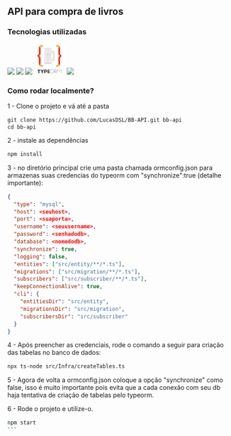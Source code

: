 ## API para compra de livros

### Tecnologias utilizadas

<img src="https://cdn.jsdelivr.net/gh/devicons/devicon/icons/typescript/typescript-plain.svg" width="70"/>
<img src="https://cdn.jsdelivr.net/gh/devicons/devicon/icons/express/express-original.svg" width="70"/>
<img src="https://cdn.jsdelivr.net/gh/devicons/devicon/icons/nodejs/nodejs-original.svg" width="70" />
<img src="./typeormicon.png" width="70">
<img src="https://cdn.jsdelivr.net/gh/devicons/devicon/icons/mysql/mysql-plain-wordmark.svg" width="70" />

### Como rodar localmente?

1 - Clone o projeto e vá até a pasta

```git bash
git clone https://github.com/LucasDSL/BB-API.git bb-api
cd bb-api
```

2 - instale as dependências

```bash
npm install
```

3 - no diretório principal crie uma pasta chamada ormconfig.json para armazenas suas credencias do typeorm com "synchronize":true (detalhe importante):

```json
{
  "type": "mysql",
  "host": <seuhost>,
  "port": <suaporta>,
  "username": <seuusername>,
  "password": <senhadodb>,
  "database": <nomedodb>,
  "synchronize": true,
  "logging": false,
  "entities": ["src/entity/**/*.ts"],
  "migrations": ["src/migration/**/*.ts"],
  "subscribers": ["src/subscriber/**/*.ts"],
  "keepConnectionAlive": true,
  "cli": {
    "entitiesDir": "src/entity",
    "migrationsDir": "src/migration",
    "subscribersDir": "src/subscriber"
  }
}
```

4 - Após preencher as credenciais, rode o comando a seguir para criação das tabelas no banco de dados:

```bash
npx ts-node src/Infra/createTables.ts
```

5 - Agora de volta a ormconfig.json coloque a opção "synchronize" como false, isso é muito importante pois evita que a cada conexão com seu db haja tentativa de criação de tabelas pelo typeorm.

6 - Rode o projeto e utilize-o.

````bash
npm start
```
